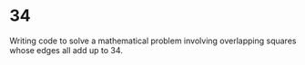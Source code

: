 # 34
Writing code to solve a mathematical problem involving overlapping squares whose edges all add up to 34. 
